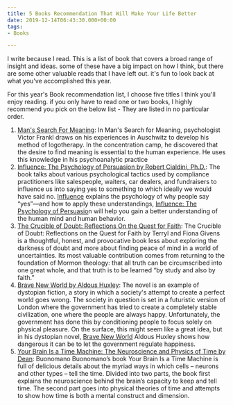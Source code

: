 ```yaml
---
title: 5 Books Recommendation That Will Make Your Life Better
date: 2019-12-14T06:43:30.000+00:00
tags:
- Books

---
```

I write because I read. This is a list of book that covers a broad range of insight and ideas. some of these have a big impact on how I think, but there are some other valuable reads that I have left out. it's fun to look back at what you've accomplished this year.

For this year's Book recommendation list, I choose five titles I think you'll enjoy reading. if you only have to read one or two books, I highly recommend you pick on the below list - They are listed in no particular order.

1. [Man's Search For Meaning](https://www.amazon.com.au/Mans-Search-Meaning-Viktor-Frankl/dp/080701429X): In Man's Search for Meaning, psychologist Victor Frankl draws on his experiences in Auschwitz to develop his method of logotherapy. In the concentration camp, he discovered that the desire to find meaning is essential to the human experience. He uses this knowledge in his psychoanalytic practice
2. [Influence: The Psychology of Persuasion by Robert Cialdini, Ph.D.](https://amzn.to/2vrUsGh): The book talks about various psychological tactics used by compliance practitioners like salespeople, waiters, car dealers, and fundraisers to influence us into saying yes to something to which ideally we would have said no. [Influence](https://amzn.to/2vrUsGh) explains the psychology of why people say “yes”—and how to apply these understandings, [Influence: The Psychology of Persuasio](https://amzn.to/2vrUsGh)n will help you gain a better understanding of the human mind and human behavior.
3. [The Crucible of Doubt: Reflections On the Quest for Faith](https://www.amazon.com/Crucible-Doubt-Reflections-Quest-Faith/dp/1609079426): The Crucible of Doubt: Reflections on the Quest for Faith by Terryl and Fiona Givens is a thoughtful, honest, and provocative book less about exploring the darkness of doubt and more about finding peace of mind in a world of uncertainties. Its most valuable contribution comes from returning to the foundation of Mormon theology: that all truth can be circumscribed into one great whole, and that truth is to be learned “by study and also by faith.”
4. [Brave New World by Aldous Huxley](https://www.amazon.com/Brave-New-World-Revisited/dp/0060776099/ref=sr_1_2?crid=1WGK9EKW4MPIR&keywords=brave+new+world&qid=1576305160&s=books&sprefix=brave+%2Cstripbooks-intl-ship%2C421&sr=1-2): The novel is an example of dystopian fiction, a story in which a society's attempt to create a perfect world goes wrong. The society in question is set in a futuristic version of London where the government has tried to create a completely stable civilization, one where the people are always happy. Unfortunately, the government has done this by conditioning people to focus solely on physical pleasure. On the surface, this might seem like a great idea, but in his dystopian novel, [Brave New World](https://www.amazon.com/Brave-New-World-Revisited/dp/0060776099/ref=sr_1_2?crid=1WGK9EKW4MPIR&keywords=brave+new+world&qid=1576305160&s=books&sprefix=brave+%2Cstripbooks-intl-ship%2C421&sr=1-2) Aldous Huxley shows how dangerous it can be to let the government regulate happiness.
5. [Your Brain Is a Time Machine: The Neuroscience and Physics of Time by Dean](https://www.amazon.com/Your-Brain-Time-Machine-Neuroscience/dp/0393247945/ref=as_li_ss_tl?ie=UTF8&linkCode=sl1&tag=raggwrit-20&linkId=ca9bc2d4f665460189031d05ff1a2e2d): Buonomano Buonomano’s book Your Brain Is a Time Machine is full of delicious details about the myriad ways in which cells – neurons and other types – tell the time. Divided into two parts, the book first explains the neuroscience behind the brain’s capacity to keep and tell time. The second part goes into physical theories of time and attempts to show how time is both a mental construct and dimension.